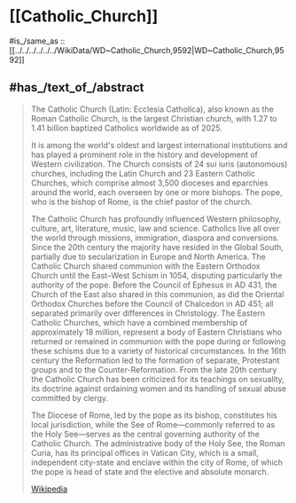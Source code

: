 
# [[Catholic_Church]] 

#is_/same_as :: [[../../../../../../WikiData/WD~Catholic_Church,9592|WD~Catholic_Church,9592]] 

## #has_/text_of_/abstract 

> The Catholic Church (Latin: Ecclesia Catholica), also known as the Roman Catholic Church, 
> is the largest Christian church, with 1.27 to 1.41 billion baptized Catholics worldwide as of 2025. 
> 
> It is among the world's oldest and largest international institutions 
> and has played a prominent role in the history and development of Western civilization. 
> The Church consists of 24 sui iuris (autonomous) churches, 
> including the Latin Church and 23 Eastern Catholic Churches, 
> which comprise almost 3,500 dioceses and eparchies around the world, 
> each overseen by one or more bishops. 
> The pope, who is the bishop of Rome, is the chief pastor of the church.
>
> The Catholic Church has profoundly influenced Western philosophy, culture, art, literature, music, law and science. Catholics live all over the world through missions, immigration, diaspora and conversions. Since the 20th century the majority have resided in the Global South, partially due to secularization in Europe and North America. The Catholic Church shared communion with the Eastern Orthodox Church until the East–West Schism in 1054, disputing particularly the authority of the pope. Before the Council of Ephesus in AD 431, the Church of the East also shared in this communion, as did the Oriental Orthodox Churches before the Council of Chalcedon in AD 451; all separated primarily over differences in Christology. The Eastern Catholic Churches, which have a combined membership of approximately 18 million, represent a body of Eastern Christians who returned or remained in communion with the pope during or following these schisms due to a variety of historical circumstances. In the 16th century the Reformation led to the formation of separate, Protestant groups and to the Counter-Reformation.  From the late 20th century the Catholic Church has been criticized for its teachings on sexuality, its doctrine against ordaining women and its handling of sexual abuse committed by clergy.
>
> The Diocese of Rome, led by the pope as its bishop, constitutes his local jurisdiction, while the See of Rome—commonly referred to as the Holy See—serves as the central governing authority of the Catholic Church. The administrative body of the Holy See, the Roman Curia, has its principal offices in Vatican City, which is a small, independent city-state and enclave within the city of Rome, of which the pope is head of state and the elective and absolute monarch.
>
> [Wikipedia](https://en.wikipedia.org/wiki/Catholic%20Church) 

